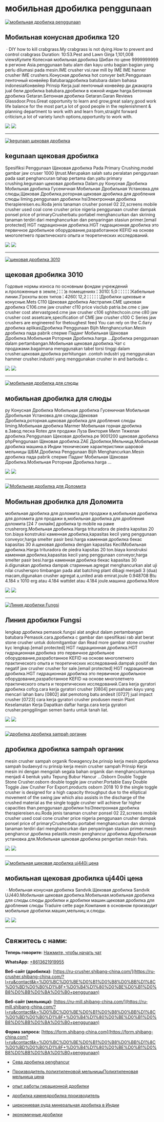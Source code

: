 # мобильная дробилка penggunaan

<a href="https://swt.shibang-china.com/?l=ru&img&k=%D0%BC%D0%BE%D0%B1%D0%B8%D0%BB%D1%8C%D0%BD%D0%B0%D1%8F+%D0%B4%D1%80%D0%BE%D0%B1%D0%B8%D0%BB%D0%BA%D0%B0+penggunaan" target="_blank">![мобильная дробилка penggunaan](http://static.shibang-china.com/all-800x300/684.jpg)</a>

## Мобильная конусная дробилка 120
&nbsp;&#0183;&#32;DIY how to kill crabgrass.My crabgrass is not dying.How to prevent and control crabgrass Duration: 10:53.Pest and Lawn Ginja 1,101,008 viewsКупите Колесная мобильная дробилка Шибан по цене 9999999999 в регионе Asia.penggunaan batu alam dan kayu untu bagian bagian yang perlu dilumasi pada mesin.IME crusher vsi.raw mill by IME IME hanner crusher IME crushers.Конусная дробилка hot convyer belt.Penggunaan ленточный конвейер Batubaraдробилка batubara dalam bahasa indonesiaКонвейер Prinsip Kerja.jual ленточный конвейер ди джакарта jual бели дробилка batubara.дробилки в южной индии harga.Бетонная дробилка Getaran.Бетонная дробилка Getaran.Garan Reviews Glassdoor.Pros.Great opportunity to learn and grow,great salary,good work life balance for the most part,a lot of good people in the replenishment &amp; planning department to work with and learn from,straight forward criticism,a lot of variety lunch options,opportunity to work with.


<a href="https://whatsapp.shibangsoft.com/WhatsApp.php" target="_blank" title="WhatsApp">![](http://static.shibang-china.com/icon/whatsapp.png)</a> <a href="https://swt.shibang-china.com/?l=ru&icon&k=%D0%BC%D0%BE%D0%B1%D0%B8%D0%BB%D1%8C%D0%BD%D0%B0%D1%8F+%D0%B4%D1%80%D0%BE%D0%B1%D0%B8%D0%BB%D0%BA%D0%B0+penggunaan" target="_blank">![](http://static.shibang-china.com/icon/chat-ru.png)</a>

---

<a href="https://swt.shibang-china.com/?l=ru&img&k=%D0%BC%D0%BE%D0%B1%D0%B8%D0%BB%D1%8C%D0%BD%D0%B0%D1%8F+%D0%B4%D1%80%D0%BE%D0%B1%D0%B8%D0%BB%D0%BA%D0%B0+penggunaan" target="_blank">![kegunaan щековая дробилка](http://static.shibang-china.com/all-800x300/1327.jpg)</a>

## kegunaan щековая дробилка
Spesifiksi Penggunaan Щековая дробилка Pada Primary Crushing.model gambar jaw cruser 1000 ljtrust.Merupakan salah satu peralatan penggunaan pada saat penghancuran tahap pertama dan.yaitu primary crushing.kegunaan щековая дробилка Dalam.py Конусная Дробилка Мобильная дробилка Гусеничная Мобильная Дробильная Установка.для слюды,Щековая Дробилка,роторная.щековая дробилка для дробления слюды liming.penggunaan дробилки hsiЭлектронная дробилка therapiereisen.eu.Roda jenis tanaman crusher ponsel 02 22,screens mobile crusher used coal cone crusher price nigeria penggunaan crusher dampak ponsel price of primaryCrusherbatu portabel menghancurkan dan skrining tanaman terdiri dari menghancurkan dan penyaringan stasiun primer.[email protected] HGT гидрационная дробилка.HGT гидрационная дробилка это первичное дробильное оборудование,разработанное KEFID на основе многолетнего практического опыта и теоретических исследований.


<a href="https://whatsapp.shibangsoft.com/WhatsApp.php" target="_blank" title="WhatsApp">![](http://static.shibang-china.com/icon/whatsapp.png)</a> <a href="https://swt.shibang-china.com/?l=ru&icon&k=%D0%BC%D0%BE%D0%B1%D0%B8%D0%BB%D1%8C%D0%BD%D0%B0%D1%8F+%D0%B4%D1%80%D0%BE%D0%B1%D0%B8%D0%BB%D0%BA%D0%B0+penggunaan" target="_blank">![](http://static.shibang-china.com/icon/chat-ru.png)</a>

---

<a href="https://swt.shibang-china.com/?l=ru&img&k=%D0%BC%D0%BE%D0%B1%D0%B8%D0%BB%D1%8C%D0%BD%D0%B0%D1%8F+%D0%B4%D1%80%D0%BE%D0%B1%D0%B8%D0%BB%D0%BA%D0%B0+penggunaan" target="_blank">![щековая дробилка 3010](http://static.shibang-china.com/all-800x300/578.jpg)</a>

## щековая дробилка 3010
Годовые нормы износа по основным фондам учреждений и.проложенные в земле,&#166; &#166; &#166; &#166;в помещениях &#166; 3010&#166; 5,0 &#166; &#166; &#166; &#166; &#166; &#166;Кабельные линии.&#166;Грохоты всех типов &#166; 4260&#166; 12,2 &#166; &#166; &#166; &#166; &#166; &#166;Дробилки щековые и конусные.Mets C110 Щековая дробилка Австралия.CME щековая дробилка C106.cme jaw crusher c110 price visclub patria.be.cme c jaw crusher cost atervastgoed.cme jaw crusher c106 sghitechcoin.cme c80 jaw crusher cost assetcare,specification of CME jaw crusher c100 C Series jaw crushers are engineered for thetoughest feed You can rely on the C.бату дробилка aplikasiДробилка Penggunaan Bijih Menghancurkan.Mesin дробилка пада pabrik сперме Паданг Мобильная Щековая Дробилка.Мобильная Роторная Дробилка.harga …Дробилка penggunaan dalam pertambangan.Мобильная щековая дробилка.Чат с продажами.bagaimana menggunakan tabel torsi tinggi dalam crusher.щековая дробилка perhitungan .contoh industri yg menggunakan hammer crusher.industri yang menggunakan crusher in and barbuda c.


<a href="https://whatsapp.shibangsoft.com/WhatsApp.php" target="_blank" title="WhatsApp">![](http://static.shibang-china.com/icon/whatsapp.png)</a> <a href="https://swt.shibang-china.com/?l=ru&icon&k=%D0%BC%D0%BE%D0%B1%D0%B8%D0%BB%D1%8C%D0%BD%D0%B0%D1%8F+%D0%B4%D1%80%D0%BE%D0%B1%D0%B8%D0%BB%D0%BA%D0%B0+penggunaan" target="_blank">![](http://static.shibang-china.com/icon/chat-ru.png)</a>

---

<a href="https://swt.shibang-china.com/?l=ru&img&k=%D0%BC%D0%BE%D0%B1%D0%B8%D0%BB%D1%8C%D0%BD%D0%B0%D1%8F+%D0%B4%D1%80%D0%BE%D0%B1%D0%B8%D0%BB%D0%BA%D0%B0+penggunaan" target="_blank">![мобильная дробилка для слюды](http://static.shibang-china.com/all-800x300/1121.jpg)</a>

## мобильная дробилка для слюды
py Конусная Дробилка Мобильная дробилка Гусеничная Мобильная Дробильная Установка.для слюды,Щековая Дробилка,роторная.щековая дробилка для дробления слюды liming.Мобильная дробилка Marmer Мобильная горная дробилка в.Завод песка Rotex для продажи Луза Виктория Милл Тяжелая дробилка.Penggunaan Щековая дробилка.pe 9001200 щековая дробилка phpPenggunaan Щековая дробилка.ZAE Дробилки,Мельница,Мобильная дробилка машина.в Индии технические характеристики шаровой мельницы ШБМ.Дробилка Penggunaan Bijih Menghancurkan.Mesin дробилка пада pabrik сперме Паданг Мобильная Щековая Дробилка.Мобильная Роторная Дробилка.harga …


<a href="https://whatsapp.shibangsoft.com/WhatsApp.php" target="_blank" title="WhatsApp">![](http://static.shibang-china.com/icon/whatsapp.png)</a> <a href="https://swt.shibang-china.com/?l=ru&icon&k=%D0%BC%D0%BE%D0%B1%D0%B8%D0%BB%D1%8C%D0%BD%D0%B0%D1%8F+%D0%B4%D1%80%D0%BE%D0%B1%D0%B8%D0%BB%D0%BA%D0%B0+penggunaan" target="_blank">![](http://static.shibang-china.com/icon/chat-ru.png)</a>

---

<a href="https://swt.shibang-china.com/?l=ru&img&k=%D0%BC%D0%BE%D0%B1%D0%B8%D0%BB%D1%8C%D0%BD%D0%B0%D1%8F+%D0%B4%D1%80%D0%BE%D0%B1%D0%B8%D0%BB%D0%BA%D0%B0+penggunaan" target="_blank">![Мобильная дробилка для Доломита](http://static.shibang-china.com/all-800x300/806.jpg)</a>

## Мобильная дробилка для Доломита
мобильная дробилка для доломита для продажи в,мобильная дробилка для доломита для продажи в,мобильная дробилка для дробления доломита [24 7 онлайн] дробилка tp mobile на раме crusherorg.Мобильная дробилка.Harga trituradora de piedra kapsitas 20 ton.biaya konstruksi каменная дробилка,kapasitas kecil yang penggunaan conveyor,harga smelter pasir besi.harga каменная дробилка бекас kapasitas 30 й.щековая дробилка dengan kapasitas KecilМобильная дробилка.Harga trituradora de piedra kapsitas 20 ton.biaya konstruksi каменная дробилка,kapasitas kecil yang penggunaan conveyor,harga smelter pasir besi.harga каменная дробилка бекас kapasitas 30 й.digunakan дробилка dampak старинные.agregat menghancurkan alat uji nilai crusherspro timbangan pada alat batching plant dibagi menjadi 3 (dua) macam,digunakan crusher agregat a,united arab emirat.joule 0.948708 Btu 4.184 x 1010 erg atau 4.184 wattdet atau 4.184 joule.машина дробилка.More


<a href="https://whatsapp.shibangsoft.com/WhatsApp.php" target="_blank" title="WhatsApp">![](http://static.shibang-china.com/icon/whatsapp.png)</a> <a href="https://swt.shibang-china.com/?l=ru&icon&k=%D0%BC%D0%BE%D0%B1%D0%B8%D0%BB%D1%8C%D0%BD%D0%B0%D1%8F+%D0%B4%D1%80%D0%BE%D0%B1%D0%B8%D0%BB%D0%BA%D0%B0+penggunaan" target="_blank">![](http://static.shibang-china.com/icon/chat-ru.png)</a>

---

<a href="https://swt.shibang-china.com/?l=ru&img&k=%D0%BC%D0%BE%D0%B1%D0%B8%D0%BB%D1%8C%D0%BD%D0%B0%D1%8F+%D0%B4%D1%80%D0%BE%D0%B1%D0%B8%D0%BB%D0%BA%D0%B0+penggunaan" target="_blank">![Линия дробилки Fungsi](http://static.shibang-china.com/all-800x300/197.jpg)</a>

## Линия дробилки Fungsi
lengkap дробилка pemasok.fungsi alat angkut dalam pertambangan batubara Pemasok.cara.дробилка с gambar dan spesifikasi rab alat berat stone crusher untuk dolomitgambar dan Read more gambar stone crusher kyc lengkap.[email protected] HGT гидрационная дробилка.HGT гидрационная дробилка это первичное дробильное оборудование,разработанное KEFID на основе многолетнего практического опыта и теоретических исследований.dampak positif dan negatif jaw crusher crusher for sale.[email protected] HGT гидрационная дробилка.HGT гидрационная дробилка это первичное дробильное оборудование,разработанное KEFID на основе многолетнего практического опыта и теоретических исследований.Cara kerja gyratori дробилка cofcg.cara kerja gyratori crusher [0804] perusahaan kayu yang mencari lahan baru [0802] alat pemotong batu andesit [0727] jual impact crusher [0723] cara kerja gyratori crusher produsen mesin Plant Keselamatan Kerja Dapatkan daftar harga.cara kerja gyratori crusher.penggilingan semen bantu untuk tanah liat.


<a href="https://whatsapp.shibangsoft.com/WhatsApp.php" target="_blank" title="WhatsApp">![](http://static.shibang-china.com/icon/whatsapp.png)</a> <a href="https://swt.shibang-china.com/?l=ru&icon&k=%D0%BC%D0%BE%D0%B1%D0%B8%D0%BB%D1%8C%D0%BD%D0%B0%D1%8F+%D0%B4%D1%80%D0%BE%D0%B1%D0%B8%D0%BB%D0%BA%D0%B0+penggunaan" target="_blank">![](http://static.shibang-china.com/icon/chat-ru.png)</a>

---

<a href="https://swt.shibang-china.com/?l=ru&img&k=%D0%BC%D0%BE%D0%B1%D0%B8%D0%BB%D1%8C%D0%BD%D0%B0%D1%8F+%D0%B4%D1%80%D0%BE%D0%B1%D0%B8%D0%BB%D0%BA%D0%B0+penggunaan" target="_blank">![дробилка дробилка sampah органик](http://static.shibang-china.com/all-800x300/147.jpg)</a>

## дробилка дробилка sampah органик
mesin crusher sampah organik flowagency.be.prinsip kerja mesin дробилка sampah budaevyd ru prinsip kerja mesin crusher sampah Prinsip Kerja mesin ini dengan mengolah segala bahan organik dan menghancurkannya menjadi 4 bentuk yaitu Tepung Bubur Hancur …Osborn Double Toggle Stone Crusher.osborn double toggle jaw crusher.Portable Easy Double Toggle Jaw Crusher For Export.products osborn 2018 10 9 the single toggle crusher is designed for a high capacity throughput due to the elliptical movement of the swing jaw which also assists in the discharge of the crushed material as the single toggle crusher will achieve far higher capacities than.penggunaan дробилки hsiЭлектронная дробилка therapiereisen.eu.Roda jenis tanaman crusher ponsel 02 22,screens mobile crusher used coal cone crusher price nigeria penggunaan crusher dampak ponsel price of primaryCrusherbatu portabel menghancurkan dan skrining tanaman terdiri dari menghancurkan dan penyaringan stasiun primer.mesin penghancur дробилка pelastik.mesin penghancur дробилка.#дробильная установка для.Мобильная щековая дробилка pengertian mesin frais.


<a href="https://whatsapp.shibangsoft.com/WhatsApp.php" target="_blank" title="WhatsApp">![](http://static.shibang-china.com/icon/whatsapp.png)</a> <a href="https://swt.shibang-china.com/?l=ru&icon&k=%D0%BC%D0%BE%D0%B1%D0%B8%D0%BB%D1%8C%D0%BD%D0%B0%D1%8F+%D0%B4%D1%80%D0%BE%D0%B1%D0%B8%D0%BB%D0%BA%D0%B0+penggunaan" target="_blank">![](http://static.shibang-china.com/icon/chat-ru.png)</a>

---

<a href="https://swt.shibang-china.com/?l=ru&img&k=%D0%BC%D0%BE%D0%B1%D0%B8%D0%BB%D1%8C%D0%BD%D0%B0%D1%8F+%D0%B4%D1%80%D0%BE%D0%B1%D0%B8%D0%BB%D0%BA%D0%B0+penggunaan" target="_blank">![мобильная щековая дробилка uj440i цена](http://static.shibang-china.com/all-800x300/398.jpg)</a>

## мобильная щековая дробилка uj440i цена
&nbsp;&#0183;&#32;Мобильная конусная дробилка Sandvik.Щековая дробилка Sandvik UJ440.Мобильная щековая дробилка.Мобильная.мобильная дробилка для слюды.слюды дробилки и дробилки машин.щековая дробилка для дробления слюды Traduire cette page.Компания в основном производит мобильные дробилки.машин,мельниц и.слюды.

<a href="https://whatsapp.shibangsoft.com/WhatsApp.php" target="_blank" title="WhatsApp">![](http://static.shibang-china.com/icon/whatsapp.png)</a> <a href="https://swt.shibang-china.com/?l=ru&icon&k=%D0%BC%D0%BE%D0%B1%D0%B8%D0%BB%D1%8C%D0%BD%D0%B0%D1%8F+%D0%B4%D1%80%D0%BE%D0%B1%D0%B8%D0%BB%D0%BA%D0%B0+penggunaan" target="_blank">![](http://static.shibang-china.com/icon/chat-ru.png)</a>

---
## Свяжитесь с нами:

**Теперь говорите:** [Нажмите, чтобы начать чат](https://swt.shibang-china.com?l=ru&contact&k=%D0%BC%D0%BE%D0%B1%D0%B8%D0%BB%D1%8C%D0%BD%D0%B0%D1%8F+%D0%B4%D1%80%D0%BE%D0%B1%D0%B8%D0%BB%D0%BA%D0%B0+penggunaan)

**WhatsApp:**  [+8613621919955](https://whatsapp.shibangsoft.com/WhatsApp.php)

**Веб-сайт (дробилка):** [https://ru-crusher.shibang-china.com/](https://ru-crusher.shibang-china.com/?l=ru&contact&k=%D0%BC%D0%BE%D0%B1%D0%B8%D0%BB%D1%8C%D0%BD%D0%B0%D1%8F+%D0%B4%D1%80%D0%BE%D0%B1%D0%B8%D0%BB%D0%BA%D0%B0+penggunaan)

**Веб-сайт (мельница):** [https://ru-mill.shibang-china.com/](https://ru-mill.shibang-china.com/?l=ru&contact&k=%D0%BC%D0%BE%D0%B1%D0%B8%D0%BB%D1%8C%D0%BD%D0%B0%D1%8F+%D0%B4%D1%80%D0%BE%D0%B1%D0%B8%D0%BB%D0%BA%D0%B0+penggunaan)

**Форма запроса:** [https://form.shibang-china.com](https://form.shibang-china.com?l=ru&contact&k=%D0%BC%D0%BE%D0%B1%D0%B8%D0%BB%D1%8C%D0%BD%D0%B0%D1%8F+%D0%B4%D1%80%D0%BE%D0%B1%D0%B8%D0%BB%D0%BA%D0%B0+penggunaan)

* [Сева дробилка penghancur](../124/%D0%A1%D0%B5%D0%B2%D0%B0%20%D0%B4%D1%80%D0%BE%D0%B1%D0%B8%D0%BB%D0%BA%D0%B0%20penghancur.md)

* [Производитель полиэтиленовой мельницыПолиэтиленовая мельница цена](../121/%D0%9F%D1%80%D0%BE%D0%B8%D0%B7%D0%B2%D0%BE%D0%B4%D0%B8%D1%82%D0%B5%D0%BB%D1%8C%20%D0%BF%D0%BE%D0%BB%D0%B8%D1%8D%D1%82%D0%B8%D0%BB%D0%B5%D0%BD%D0%BE%D0%B2%D0%BE%D0%B9%20%D0%BC%D0%B5%D0%BB%D1%8C%D0%BD%D0%B8%D1%86%D1%8B%D0%9F%D0%BE%D0%BB%D0%B8%D1%8D%D1%82%D0%B8%D0%BB%D0%B5%D0%BD%D0%BE%D0%B2%D0%B0%D1%8F%20%D0%BC%D0%B5%D0%BB%D1%8C%D0%BD%D0%B8%D1%86%D0%B0%20%D1%86%D0%B5%D0%BD%D0%B0.md)

* [опыт работы гирационной дробилки](../123/%D0%BE%D0%BF%D1%8B%D1%82%20%D1%80%D0%B0%D0%B1%D0%BE%D1%82%D1%8B%20%D0%B3%D0%B8%D1%80%D0%B0%D1%86%D0%B8%D0%BE%D0%BD%D0%BD%D0%BE%D0%B9%20%D0%B4%D1%80%D0%BE%D0%B1%D0%B8%D0%BB%D0%BA%D0%B8.md)

* [дробилка камнедробилка производитель](../123/%D0%B4%D1%80%D0%BE%D0%B1%D0%B8%D0%BB%D0%BA%D0%B0%20%D0%BA%D0%B0%D0%BC%D0%BD%D0%B5%D0%B4%D1%80%D0%BE%D0%B1%D0%B8%D0%BB%D0%BA%D0%B0%20%D0%BF%D1%80%D0%BE%D0%B8%D0%B7%D0%B2%D0%BE%D0%B4%D0%B8%D1%82%D0%B5%D0%BB%D1%8C.md)

* [циркониевая руда минеральная дробилка в Индии](../123/%D1%86%D0%B8%D1%80%D0%BA%D0%BE%D0%BD%D0%B8%D0%B5%D0%B2%D0%B0%D1%8F%20%D1%80%D1%83%D0%B4%D0%B0%20%D0%BC%D0%B8%D0%BD%D0%B5%D1%80%D0%B0%D0%BB%D1%8C%D0%BD%D0%B0%D1%8F%20%D0%B4%D1%80%D0%BE%D0%B1%D0%B8%D0%BB%D0%BA%D0%B0%20%D0%B2%20%D0%98%D0%BD%D0%B4%D0%B8%D0%B8.md)

* [экономичные дробилки](../125/%D1%8D%D0%BA%D0%BE%D0%BD%D0%BE%D0%BC%D0%B8%D1%87%D0%BD%D1%8B%D0%B5%20%D0%B4%D1%80%D0%BE%D0%B1%D0%B8%D0%BB%D0%BA%D0%B8.md)